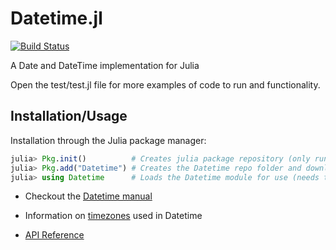 Datetime.jl
=======
[![Build Status](https://travis-ci.org/quinnj/Datetime.jl.png)](https://travis-ci.org/quinnj/Datetime.jl)

A Date and DateTime implementation for Julia

Open the test/test.jl file for more examples of code to run and functionality.

Installation/Usage
--
Installation through the Julia package manager:
```julia
julia> Pkg.init()          # Creates julia package repository (only runs once for all packages)
julia> Pkg.add("Datetime") # Creates the Datetime repo folder and downloads the Datetime package
julia> using Datetime      # Loads the Datetime module for use (needs to be run with each new Julia instance)
```


* Checkout the [Datetime manual](https://github.com/quinnj/Datetime.jl/wiki/Datetime-Manual)

* Information on [timezones](https://github.com/quinnj/Datetime.jl/wiki/Timezone-Information) used in Datetime

* [API Reference](https://github.com/quinnj/Datetime.jl/wiki/API-Reference)
